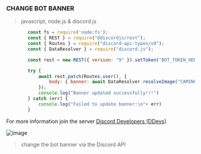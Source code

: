 ### CHANGE BOT BANNER 
> javascript, node.js & discord.js
```js
        const fs = require('node:fs');
        const { REST } = require("@discordjs/rest");
        const { Routes } = require("discord-api-types/v9");
        const { DataResolver } = require("discord.js");

        const rest = new REST({ version: "9" }).setToken("BOT_TOKEN_HERE");

        try {
            await rest.patch(Routes.user(), {
                body: { banner: await DataResolver.resolveImage("CAMINHO DO ARQUIVO OU LINK DO BANNER") },
            });
            console.log("Banner updated successfully!!!")
        } catch (err) {
            console.log("Failed to update banner:\n"+ err)
        }
```
For more information join the server [Discord Developers (DDevs)](https://discord.com/invite/discord-developers)

![image](https://github.com/ravenastar-js/shortlinks-scams/assets/31909648/44c7a375-dc2e-48cc-af41-0549e3914e64)

> change the bot banner via the Discord API 
